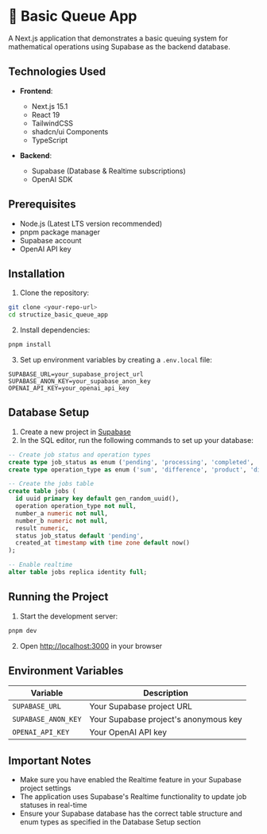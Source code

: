 # 🧮 Basic Queue App

A Next.js application that demonstrates a basic queuing system for mathematical operations using Supabase as the backend database.

## Technologies Used

- **Frontend**:

  - Next.js 15.1
  - React 19
  - TailwindCSS
  - shadcn/ui Components
  - TypeScript

- **Backend**:
  - Supabase (Database & Realtime subscriptions)
  - OpenAI SDK

## Prerequisites

- Node.js (Latest LTS version recommended)
- pnpm package manager
- Supabase account
- OpenAI API key

## Installation

1. Clone the repository:

```bash
git clone <your-repo-url>
cd structize_basic_queue_app
```

2. Install dependencies:

```bash
pnpm install
```

3. Set up environment variables by creating a `.env.local` file:

```
SUPABASE_URL=your_supabase_project_url
SUPABASE_ANON_KEY=your_supabase_anon_key
OPENAI_API_KEY=your_openai_api_key
```

## Database Setup

1. Create a new project in [Supabase](https://supabase.com)
2. In the SQL editor, run the following commands to set up your database:

```sql
-- Create job status and operation types
create type job_status as enum ('pending', 'processing', 'completed', 'failed');
create type operation_type as enum ('sum', 'difference', 'product', 'division');

-- Create the jobs table
create table jobs (
  id uuid primary key default gen_random_uuid(),
  operation operation_type not null,
  number_a numeric not null,
  number_b numeric not null,
  result numeric,
  status job_status default 'pending',
  created_at timestamp with time zone default now()
);

-- Enable realtime
alter table jobs replica identity full;
```

## Running the Project

1. Start the development server:

```bash
pnpm dev
```

2. Open [http://localhost:3000](http://localhost:3000) in your browser

## Environment Variables

| Variable            | Description                           |
| ------------------- | ------------------------------------- |
| `SUPABASE_URL`      | Your Supabase project URL             |
| `SUPABASE_ANON_KEY` | Your Supabase project's anonymous key |
| `OPENAI_API_KEY`    | Your OpenAI API key                   |

## Important Notes

- Make sure you have enabled the Realtime feature in your Supabase project settings
- The application uses Supabase's Realtime functionality to update job statuses in real-time
- Ensure your Supabase database has the correct table structure and enum types as specified in the Database Setup section
